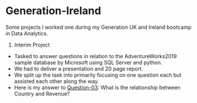 # Generation-Ireland
Some projects I worked one during my Generation UK and Ireland bootcamp in Data Analytics. 

1. Interim Project
  - Tasked to answer questions in relation to the AdventureWorks2019 sample database by Microsoft using SQL Server and python.
  - We had to deliver a presentation and 20 page report.
  - We split up the task into primarily focusing on one question each but assisted each other along the way. 
  - Here is my answer to [Question-03](/Question-03): What is the relationship between Country and Revenue? 
